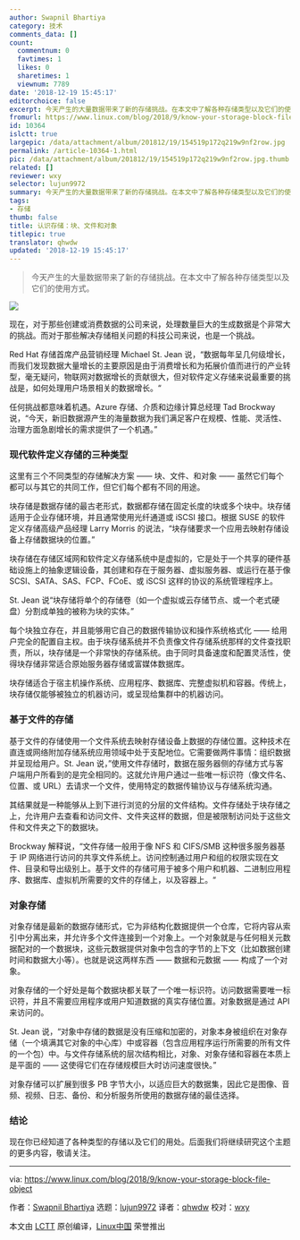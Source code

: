 ```yaml
---
author: Swapnil Bhartiya
category: 技术
comments_data: []
count:
  commentnum: 0
  favtimes: 1
  likes: 0
  sharetimes: 1
  viewnum: 7789
date: '2018-12-19 15:45:17'
editorchoice: false
excerpt: 今天产生的大量数据带来了新的存储挑战。在本文中了解各种存储类型以及它们的使用方式。
fromurl: https://www.linux.com/blog/2018/9/know-your-storage-block-file-object
id: 10364
islctt: true
largepic: /data/attachment/album/201812/19/154519p172q219w9nf2row.jpg
permalink: /article-10364-1.html
pic: /data/attachment/album/201812/19/154519p172q219w9nf2row.jpg.thumb.jpg
related: []
reviewer: wxy
selector: lujun9972
summary: 今天产生的大量数据带来了新的存储挑战。在本文中了解各种存储类型以及它们的使用方式。
tags:
- 存储
thumb: false
title: 认识存储：块、文件和对象
titlepic: true
translator: qhwdw
updated: '2018-12-19 15:45:17'
---
```



> 
> 今天产生的大量数据带来了新的存储挑战。在本文中了解各种存储类型以及它们的使用方式。
> 
> 
> 


![](/data/attachment/album/201812/19/154519p172q219w9nf2row.jpg)


现在，对于那些创建或消费数据的公司来说，处理数量巨大的生成数据是个非常大的挑战。而对于那些解决存储相关问题的科技公司来说，也是一个挑战。


Red Hat 存储首席产品营销经理 Michael St. Jean 说，“数据每年呈几何级增长，而我们发现数据大量增长的主要原因是由于消费增长和为拓展价值而进行的产业转型，毫无疑问，物联网对数据增长的贡献很大，但对软件定义存储来说最重要的挑战是，如何处理用户场景相关的数据增长。“


任何挑战都意味着机遇。Azure 存储、介质和边缘计算总经理 Tad Brockway 说，“今天，新旧数据源产生的海量数据为我们满足客户在规模、性能、灵活性、治理方面急剧增长的需求提供了一个机遇。”


### 现代软件定义存储的三种类型


这里有三个不同类型的存储解决方案 —— 块、文件、和对象 —— 虽然它们每个都可以与其它的共同工作，但它们每个都有不同的用途。


块存储是数据存储的最古老形式，数据都存储在固定长度的块或多个块中。块存储适用于企业存储环境，并且通常使用光纤通道或 iSCSI 接口。根据 SUSE 的软件定义存储高级产品经理 Larry Morris 的说法，“块存储要求一个应用去映射存储设备上存储数据块的位置。”


块存储在存储区域网和软件定义存储系统中是虚拟的，它是处于一个共享的硬件基础设施上的抽象逻辑设备，其创建和存在于服务器、虚拟服务器、或运行在基于像 SCSI、SATA、SAS、FCP、FCoE、或 iSCSI 这样的协议的系统管理程序上。


St. Jean 说“块存储将单个的存储卷（如一个虚拟或云存储节点、或一个老式硬盘）分割成单独的被称为块的实体。”


每个块独立存在，并且能够用它自己的数据传输协议和操作系统格式化 —— 给用户完全的配置自主权。由于块存储系统并不负责像文件存储系统那样的文件查找职责，所以，块存储是一个非常快的存储系统。由于同时具备速度和配置灵活性，使得块存储非常适合原始服务器存储或富媒体数据库。


块存储适合于宿主机操作系统、应用程序、数据库、完整虚拟机和容器。传统上，块存储仅能够被独立的机器访问，或呈现给集群中的机器访问。


### 基于文件的存储


基于文件的存储使用一个文件系统去映射存储设备上数据的存储位置。这种技术在直连或网络附加存储系统应用领域中处于支配地位。它需要做两件事情：组织数据并呈现给用户。St. Jean 说，”使用文件存储时，数据在服务器侧的存储方式与客户端用户所看到的是完全相同的。这就允许用户通过一些唯一标识符（像文件名、位置、或 URL）去请求一个文件，使用特定的数据传输协议与存储系统沟通。


其结果就是一种能够从上到下进行浏览的分层的文件结构。文件存储处于块存储之上，允许用户去查看和访问文件、文件夹这样的数据，但是被限制访问处于这些文件和文件夹之下的数据块。


Brockway 解释说，“文件存储一般用于像 NFS 和 CIFS/SMB 这种很多服务器基于 IP 网络进行访问的共享文件系统上。访问控制通过用户和组的权限实现在文件、目录和导出级别上。基于文件的存储可用于被多个用户和机器、二进制应用程序、数据库、虚拟机所需要的文件的存储上，以及容器上。“


### 对象存储


对象存储是最新的数据存储形式，它为非结构化数据提供一个仓库，它将内容从索引中分离出来，并允许多个文件连接到一个对象上。一个对象就是与任何相关元数据配对的一个数据块，这些元数据提供对象中包含的字节的上下文（比如数据创建时间和数据大小等）。也就是说这两样东西 —— 数据和元数据 —— 构成了一个对象。


对象存储的一个好处是每个数据块都关联了一个唯一标识符。访问数据需要唯一标识符，并且不需要应用程序或用户知道数据的真实存储位置。对象数据是通过 API 来访问的。


St. Jean 说，“对象中存储的数据是没有压缩和加密的，对象本身被组织在对象存储（一个填满其它对象的中心库）中或容器（包含应用程序运行所需要的所有文件的一个包）中。与文件存储系统的层次结构相比，对象、对象存储和容器在本质上是平面的 —— 这使得它们在存储规模巨大时访问速度很快。”


对象存储可以扩展到很多 PB 字节大小，以适应巨大的数据集，因此它是图像、音频、视频、日志、备份、和分析服务所使用的数据存储的最佳选择。


### 结论


现在你已经知道了各种类型的存储以及它们的用处。后面我们将继续研究这个主题的更多内容，敬请关注。




---


via: <https://www.linux.com/blog/2018/9/know-your-storage-block-file-object>


作者：[Swapnil Bhartiya](https://www.linux.com/users/arnieswap) 选题：[lujun9972](https://github.com/lujun9972) 译者：[qhwdw](https://github.com/qhwdw) 校对：[wxy](https://github.com/wxy)


本文由 [LCTT](https://github.com/LCTT/TranslateProject) 原创编译，[Linux中国](https://linux.cn/) 荣誉推出